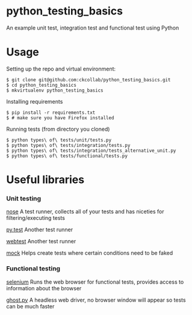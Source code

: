 python_testing_basics
=====================

An example unit test, integration test and functional test using Python


Usage
=====

Setting up the repo and virtual environment:

    $ git clone git@github.com:ckcollab/python_testing_basics.git
    $ cd python_testing_basics
    $ mkvirtualenv python_testing_basics


Installing requirements

    $ pip install -r requirements.txt
    $ # make sure you have Firefox installed
    

Running tests (from directory you cloned)

    $ python types\ of\ tests/unit/tests.py
    $ python types\ of\ tests/integration/tests.py
    $ python types\ of\ tests/integration/tests_alternative_unit.py
    $ python types\ of\ tests/functional/tests.py


Useful libraries
================

### Unit testing

[nose](https://nose.readthedocs.org/en/latest/)
A test runner, collects all of your tests and has niceties for filtering/executing tests

[py.test](http://pytest.org/latest/)
Another test runner

[webtest](http://webtest.readthedocs.org/en/latest/)
Another test runner

[mock](https://docs.python.org/3/library/unittest.mock.html)
Helps create tests where certain conditions need to be faked


### Functional testing

[selenium](http://www.seleniumhq.org/)
Runs the web browser for functional tests, provides access to information about the browser

[ghost.py](http://jeanphix.me/Ghost.py/)
A headless web driver, no browser window will appear so tests can be much faster

